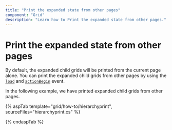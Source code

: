 ```yaml
---
title: "Print the expanded state from other pages"
component: "Grid"
description: "Learn how to Print the expanded state from other pages."
---
```


# Print the expanded state from other pages

By default, the expanded child grids will be printed from the current page alone. You can print the expanded child grids from other pages by using the [`load`](https://help.syncfusion.com/cr/cref_files/aspnetcore-js2/Syncfusion.EJ2~Syncfusion.EJ2.Grids.Grid~Load.html) and [`actionBegin`](https://help.syncfusion.com/cr/cref_files/aspnetcore-js2/Syncfusion.EJ2~Syncfusion.EJ2.Grids.Grid~ActionBegin.html) event.

In the following example, we have printed expanded child grids from other pages.

{% aspTab template="grid/how-to/hierarchyprint", sourceFiles="hierarchyprint.cs" %}

{% endaspTab %}